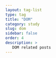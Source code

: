 ```yaml
---
layout: tag-list
type: tag
title: "DOM"
category: study
slug: dom
sidebar: false
order: 4
description: >
   DOM related posts
---
```


